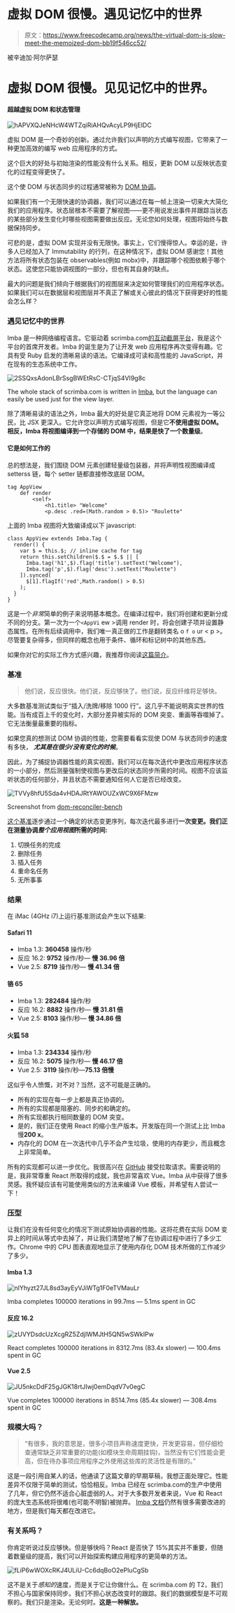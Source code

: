 # 虚拟 DOM 很慢。遇见记忆中的世界

> 原文：<https://www.freecodecamp.org/news/the-virtual-dom-is-slow-meet-the-memoized-dom-bb19f546cc52/>

被辛迪加·阿尔萨瑟

# 虚拟 DOM 很慢。见见记忆中的世界。

#### 超越虚拟 DOM 和状态管理

![hAPVXQJeNHcW4WTZqiRiAHQvAcyLP9HjEIDC](img/9f21ce0abdd6c6f65f6bbe94298e1357.png)

虚拟 DOM 是一个奇妙的创新。通过允许我们以声明的方式编写视图，它带来了一种更加高效的编写 web 应用程序的方式。

这个巨大的好处与初始渲染的性能没有什么关系。相反，更新 DOM 以反映状态变化的过程变得更快了。

这个使 DOM 与状态同步的过程通常被称为 [DOM 协调](https://reactjs.org/docs/reconciliation.html)。

如果我们有一个无限快速的协调器，我们可以通过在每一帧上渲染一切来大大简化我们的应用程序。状态层根本不需要了解视图——更不用说发出事件并跟踪当状态的某些部分发生变化时哪些视图需要做出反应。无论您如何处理，视图将始终与数据保持同步。

可悲的是，虚拟 DOM 实现并没有无限快。事实上，它们慢得惊人。幸运的是，许多人已经加入了 Immutability 的行列，在这种情况下，虚拟 DOM 感谢您！其他方法将所有状态包装在 observables(例如 mobx)中，并跟踪哪个视图依赖于哪个状态。这使您只能协调视图的一部分，但也有其自身的缺点。

最大的问题是我们倾向于根据我们的视图层来决定如何管理我们的应用程序状态。如果我们可以在数据层和视图层并不真正了解或关心彼此的情况下获得更好的性能会怎么样？

### 遇见记忆中的世界

Imba 是一种网络编程语言。它驱动着 scrimba.com[的互动截屏平台](https://scrimba.com)，我是这个平台的首席开发者。Imba 的诞生是为了让开发 web 应用程序再次变得有趣。它具有受 Ruby 启发的清晰易读的语法。它编译成可读和高性能的 JavaScript，并在现有的生态系统中工作。

![2SSQxsAdonLBrSsgBWEtRsC-CTjqS4VI9g8c](img/c821c6f6fe344279889ee772a0440c4a.png)

The whole stack of scrimba.com is written in [Imba](http://imba.io/guides), but the language can easily be used just for the view layer.

除了清晰易读的语法之外，Imba 最大的好处是它真正地将 DOM 元素视为一等公民，比 JSX 更深入。它允许您以声明方式编写视图，但是它**不使用虚拟 DOM。**相反，Imba 将视图编译到一个**存储的 DOM 中，**结果是**快了一个数量级**。

#### 它是如何工作的

总的想法是，我们围绕 DOM 元素创建轻量级包装器，并将声明性视图编译成 setterss 链，每个 setter 链都直接修改底层 DOM。

```
tag AppView
    def render
        <self>
            <h1.title> "Welcome"
            <p.desc .red=(Math.random > 0.5)> "Roulette"
```

上面的 Imba 视图将大致编译成以下 javascript:

```
class AppView extends Imba.Tag {
  render() {
    var $ = this.$; // inline cache for tag
    return this.setChildren($.$ = $.$ || [
      Imba.tag('h1',$).flag('title').setText("Welcome"),
      Imba.tag('p',$).flag('desc').setText("Roulette")
    ]).synced(
      $[1].flagIf('red',Math.random() > 0.5)
    );
  }
}
```

这是一个*非常*简单的例子来说明基本概念。在编译过程中，我们将创建和更新分成不同的分支。第一次为一个`<AppVi` ew >调用 render 时，将会创建子项并设置静态属性。在所有后续调用中，我们唯一真正做的工作是翻转类名 o `f o` ur < p >。尽管要复杂得多，但同样的概念也用于条件、循环和标记树中的其他东西。

如果你对它的实际工作方式感兴趣，我推荐你阅读[这篇简介](http://imba.io/guides/advanced/performance#performance)。

### 基准

> 他们说，反应很快。他们说，反应够快了。他们说，反应纤维将足够快。

大多数基准测试类似于“插入/洗牌/移除 1000 行”。这几乎不能说明真实世界的性能。当有成百上千的变化时，大部分差异被实际的 DOM 突变、重画等吞噬掉了。它无法衡量最重要的指标。

如果您真的想测试 DOM 协调的性能，您需要看看实现使 DOM 与状态同步的速度有多快， ***尤其是在很少/没有变化的时候***。

因此，为了捕捉协调器性能的真实视图，我们可以在每次迭代中更改应用程序状态的一小部分，然后测量强制使视图与更改后的状态同步所需的时间。视图不应该监听状态的任何部分，并且状态不需要通知任何人它是否已经改变。

![TVVy8hfU5Sda4vHDAJRtYAWOUZxWC9X6FMzw](img/775b1a3ec61f433a2602c5688186db17.png)

Screenshot from [dom-reconciler-bench](https://somebee.github.io/dom-reconciler-bench/index.html)

[这个基准](https://somebee.github.io/dom-reconciler-bench/index.html)逐步通过一个确定的状态变更序列，每次迭代最多进行**一次变更。我们正在测量协调*整个应用视图*所需的时间:**

1.  切换任务的完成
2.  删除任务
3.  插入任务
4.  重命名任务
5.  无所事事

### 结果

在 iMac (4GHz i7)上运行基准测试会产生以下结果:

#### Safari 11

*   Imba 1.3: **360458** 操作/秒
*   反应 16.2: **9752** 操作/秒— **慢 36.96 倍**
*   Vue 2.5: **8719** 操作/秒— **慢 41.34 倍**

#### 铬 65

*   Imba 1.3: **282484** 操作/秒
*   反应 16.2: **8882** 操作/秒— **慢 31.81 倍**
*   Vue 2.5: **8103** 操作/秒— **慢 34.86 倍**

#### 火狐 58

*   Imba 1.3: **234334** 操作/秒
*   反应 16.2: **5075** 操作/秒— **慢 46.17 倍**
*   Vue 2.5: **3119** 操作/秒—**75.13 倍慢**

这似乎令人愤慨，对不对？当然，这不可能是正确的。

*   所有的实现在每一步上都是真正协调的。
*   所有的实现都是阻塞的、同步的和确定的。
*   所有实现都执行相同数量的 DOM 突变。
*   是的，我们正在使用 React 的缩小生产版本。开发版在同一个测试上比 Imba 慢**200 x**。
*   内存化的 DOM 在一次迭代中几乎不会产生垃圾，使用的内存更少，而且概念上非常简单。

所有的实现都可以进一步优化。我很高兴在 [GitHub](https://github.com/somebee/dom-reconciler-bench) 接受拉取请求。需要说明的是，我非常尊重 React 所取得的成就，我也非常喜欢 Vue。Imba 从中获得了很多灵感。我怀疑应该有可能使用类似的方法来编译 Vue 模板，并希望有人尝试一下！

### 压型

让我们在没有任何变化的情况下测试原始协调器的性能。这将花费在实际 DOM 变异上的时间从等式中去掉了，并让我们清楚地了解了在协调过程中进行了多少工作。Chrome 中的 CPU 图表直观地显示了使用内存化 DOM 技术所做的工作减少了多少。

#### Imba 1.3

![nlYhyzt27JL8sd3ayEyVJiWTg1F0eTVMauLr](img/fdb5fdf5d5470fe665320daac66d0ad3.png)

Imba completes 100000 iterations in 99.7ms — 5.1ms spent in GC

#### 反应 16.2

![zUVYDsdcUzXcgRZ5ZdjlWMJtH5QN5wSWkIPw](img/08933329a46a8d0a7b27f85b819738e3.png)

React completes 100000 iterations in 8312.7ms (83.4x slower) — 100.4ms spent in GC

#### Vue 2.5

![JU5nkcDdF25gJGK18rtJIwj0emDqdV7v0egC](img/6a451b71243a7be05f21feb400d6ebf2.png)

Vue completes 100000 iterations in 8514.7ms (85.4x slower) — 308.4ms spent in GC

### 规模大吗？

> “有很多，我的意思是，很多小项目声称速度更快，开发更容易，但仔细检查通常缺乏非常重要的功能(如模块生命周期挂钩)，当然没有它们性能会更高，但在待办事项应用程序之外使用这些库的灵活性是有限的。”

这是一段引用自某人的话，他通读了这篇文章的早期草稿，我想正面处理它。性能差异不仅限于简单的测试，恰恰相反。Imba 已经在 scrimba.com的生产中使用了几年，但它仍然不适合心脏虚弱的人。对于大多数开发者来说，Vue 和 React 的庞大生态系统将很难(也可能不明智)被抛弃。 [Imba 文档](http://imba.io/guides/essentials/introduction)仍然有很多需要改进的地方，但是我们每天都在改进它。

### 有关系吗？

你肯定听说过反应够快。但是够快吗？React 是否快了 15%其实并不重要，但随着数量级的提高，我们可以开始探索构建应用程序的更简单的方法。

![fLiP6wWOXcRKJ4ULiU-Cc6dqBoO2ePluCgSb](img/23b5ffcb553e314fef4c29b21cb5f0eb.png)

这不是关于*感知的*速度，而是关于它让你做什么。在 scrimba.com 的 T2，我们不担心与国家保持同步。我们不担心状态改变时的跟踪。我们的数据模型是不可观察的。我们只是渲染。无论何时。**这是一种解放。**
